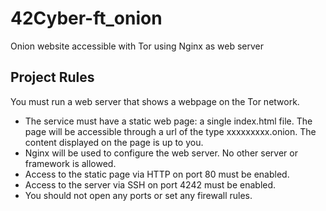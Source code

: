 # 42Cyber-ft_onion

Onion website accessible with Tor using Nginx as web server

## Project Rules

You must run a web server that shows a webpage on the Tor network.

- The service must have a static web page: a single index.html file. The page will
be accessible through a url of the type xxxxxxxxx.onion. The content displayed
on the page is up to you.
- Nginx will be used to configure the web server. No other server or framework is
allowed.
- Access to the static page via HTTP on port 80 must be enabled.
- Access to the server via SSH on port 4242 must be enabled.
- You should not open any ports or set any firewall rules.
